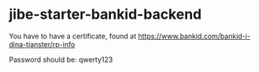 # jibe-starter-bankid-backend

You have to have a certificate, found at https://www.bankid.com/bankid-i-dina-tjanster/rp-info

Password should be: qwerty123
#
